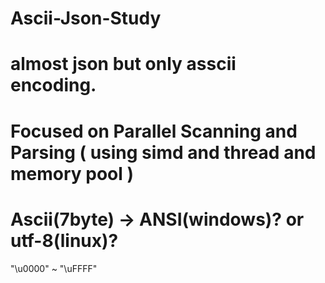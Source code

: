 # Ascii-Json-Study

# almost json but only asscii encoding.

# Focused on Parallel Scanning and Parsing ( using simd and thread and memory pool )

# Ascii(7byte) -> ANSI(windows)? or utf-8(linux)?
"\u0000" ~ "\uFFFF"
